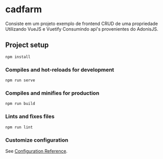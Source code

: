 # cadfarm
Consiste em um projeto exemplo de frontend CRUD de uma propriedade
Utilizando VueJS e Vuetify
Consumindo api's provenientes do AdonisJS.


## Project setup
```
npm install
```

### Compiles and hot-reloads for development
```
npm run serve
```

### Compiles and minifies for production
```
npm run build
```

### Lints and fixes files
```
npm run lint
```

### Customize configuration
See [Configuration Reference](https://cli.vuejs.org/config/).
